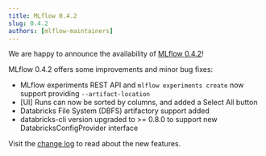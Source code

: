 ```yaml
---
title: MLflow 0.4.2
slug: 0.4.2
authors: [mlflow-maintainers]
---
```


We are happy to announce the availability of [MLflow 0.4.2](https://github.com/mlflow/mlflow/releases/tag/v0.4.2)!

MLflow 0.4.2 offers some improvements and minor bug fixes:

- MLflow experiments REST API and `mlflow experiments create` now support providing `--artifact-location`
- [UI] Runs can now be sorted by columns, and added a Select All button
- Databricks File System (DBFS) artifactory support added
- databricks-cli version upgraded to >= 0.8.0 to support new DatabricksConfigProvider interface

Visit the [change log](https://github.com/mlflow/mlflow/blob/master/CHANGELOG.rst[#042](https://github.com/mlflow/mlflow/pull/042)-2018-08-07) to read about the new features.
